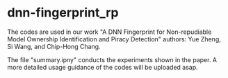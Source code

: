 # dnn-fingerprint_rp
The codes are used in our work "A DNN Fingerprint for Non-repudiable Model Ownership Identification and Piracy Detection"
authors: Yue Zheng, Si Wang, and Chip-Hong Chang. 

The file "summary.ipny" conducts the experiments shown in the paper.
A more detailed usage guidance of the codes will be uploaded asap. 

